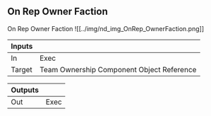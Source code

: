 ## On Rep Owner Faction
On Rep Owner Faction
![[../img/nd_img_OnRep_OwnerFaction.png]]

|Inputs||
|--|--|
| In | Exec |
| Target | Team Ownership Component Object Reference |

|Outputs||
|--|--|
| Out | Exec |

